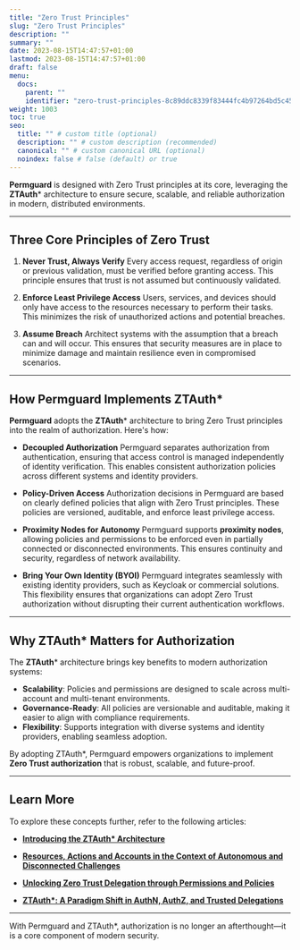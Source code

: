 ```yaml
---
title: "Zero Trust Principles"
slug: "Zero Trust Principles"
description: ""
summary: ""
date: 2023-08-15T14:47:57+01:00
lastmod: 2023-08-15T14:47:57+01:00
draft: false
menu:
  docs:
    parent: ""
    identifier: "zero-trust-principles-8c89ddc8339f83444fc4b97264bd5c45"
weight: 1003
toc: true
seo:
  title: "" # custom title (optional)
  description: "" # custom description (recommended)
  canonical: "" # custom canonical URL (optional)
  noindex: false # false (default) or true
---
```


**Permguard** is designed with Zero Trust principles at its core, leveraging the **ZTAuth*** architecture to ensure secure, scalable, and reliable authorization in modern, distributed environments.

---

## Three Core Principles of Zero Trust

1. **Never Trust, Always Verify**
   Every access request, regardless of origin or previous validation, must be verified before granting access. This principle ensures that trust is not assumed but continuously validated.

2. **Enforce Least Privilege Access**
   Users, services, and devices should only have access to the resources necessary to perform their tasks. This minimizes the risk of unauthorized actions and potential breaches.

3. **Assume Breach**
   Architect systems with the assumption that a breach can and will occur. This ensures that security measures are in place to minimize damage and maintain resilience even in compromised scenarios.

---

## How Permguard Implements ZTAuth*

**Permguard** adopts the **ZTAuth*** architecture to bring Zero Trust principles into the realm of authorization. Here's how:

- **Decoupled Authorization**
  Permguard separates authorization from authentication, ensuring that access control is managed independently of identity verification. This enables consistent authorization policies across different systems and identity providers.

- **Policy-Driven Access**
  Authorization decisions in Permguard are based on clearly defined policies that align with Zero Trust principles. These policies are versioned, auditable, and enforce least privilege access.

- **Proximity Nodes for Autonomy**
  Permguard supports **proximity nodes**, allowing policies and permissions to be enforced even in partially connected or disconnected environments. This ensures continuity and security, regardless of network availability.

- **Bring Your Own Identity (BYOI)**
  Permguard integrates seamlessly with existing identity providers, such as Keycloak or commercial solutions. This flexibility ensures that organizations can adopt Zero Trust authorization without disrupting their current authentication workflows.

---

## Why ZTAuth* Matters for Authorization

The **ZTAuth*** architecture brings key benefits to modern authorization systems:
- **Scalability**: Policies and permissions are designed to scale across multi-account and multi-tenant environments.
- **Governance-Ready**: All policies are versionable and auditable, making it easier to align with compliance requirements.
- **Flexibility**: Supports integration with diverse systems and identity providers, enabling seamless adoption.

By adopting ZTAuth*, Permguard empowers organizations to implement **Zero Trust authorization** that is robust, scalable, and future-proof.

---

## Learn More

To explore these concepts further, refer to the following articles:

- [**Introducing the ZTAuth\* Architecture**](https://medium.com/ztauth/introducing-the-ztauth-architecture-8d220ba008d1)

- [**Resources, Actions and Accounts in the Context of Autonomous and Disconnected Challenges**](https://medium.com/ztauth/resources-actions-andaccounts-in-the-context-of-autonomous-and-disconnected-challenges-b261d37cb28a)

- [**Unlocking Zero Trust Delegation through Permissions and Policies**](https://medium.com/ztauth/unlocking-zero-trust-delegation-through-permissions-and-policies-f2952f56f79b)

- [**ZTAuth\*: A Paradigm Shift in AuthN, AuthZ, and Trusted Delegations**](https://medium.com/ztauth/ztauth-a-paradigm-shift-in-authn-authz-and-trusted-delegations-029801de8b0b)

---

With Permguard and ZTAuth*, authorization is no longer an afterthought—it is a core component of modern security.
